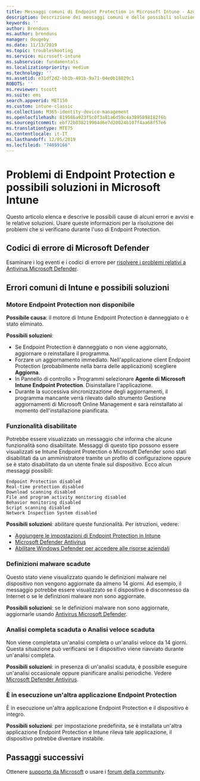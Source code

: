 ```yaml
---
title: Messaggi comuni di Endpoint Protection in Microsoft Intune - Azure | Microsoft Docs
description: Descrizione dei messaggi comuni e delle possibili soluzioni durante l'utilizzo e la risoluzione dei problemi di Endpoint Protection e Microsoft Defender in Microsoft Intune.
keywords: ''
author: Brenduns
ms.author: brenduns
manager: dougeby
ms.date: 11/13/2019
ms.topic: troubleshooting
ms.service: microsoft-intune
ms.subservice: fundamentals
ms.localizationpriority: medium
ms.technology: ''
ms.assetid: e31df2d2-bb1b-491b-9a71-04e0b18829c1
ROBOTS: ''
ms.reviewer: tscott
ms.suite: ems
search.appverid: MET150
ms.custom: intune-classic
ms.collection: M365-identity-device-management
ms.openlocfilehash: 819586a923f5c0f3a81a6d59c4a3895898182f6b
ms.sourcegitcommit: ebf72b038219904d6e7d20024b107f4aa68f57e6
ms.translationtype: MTE75
ms.contentlocale: it-IT
ms.lasthandoff: 12/05/2019
ms.locfileid: "74059166"
---
```

# <a name="endpoint-protection-issues-and-possible-solutions-in-microsoft-intune"></a>Problemi di Endpoint Protection e possibili soluzioni in Microsoft Intune

Questo articolo elenca e descrive le possibili cause di alcuni errori e avvisi e le relative soluzioni. Usare queste informazioni per la risoluzione dei problemi che si verificano durante l'uso di Endpoint Protection.

## <a name="microsoft-defender-error-codes"></a>Codici di errore di Microsoft Defender

Esaminare i log eventi e i codici di errore per [risolvere i problemi relativi a Antivirus Microsoft Defender](https://docs.microsoft.com/windows/security/threat-protection/windows-defender-antivirus/troubleshoot-windows-defender-antivirus).

## <a name="common-intune-errors-and-possible-resolutions"></a>Errori comuni di Intune e possibili soluzioni

### <a name="endpoint-protection-engine-unavailable"></a>Motore Endpoint Protection non disponibile

**Possibile causa**: il motore di Intune Endpoint Protection è danneggiato o è stato eliminato.

**Possibili soluzioni**:

- Se Endpoint Protection è danneggiato o non viene aggiornato, aggiornare o reinstallare il programma.
- Forzare un aggiornamento immediato. Nell'applicazione client Endpoint Protection (probabilmente nella barra delle applicazioni) scegliere **Aggiorna**.
- In Pannello di controllo > Programmi selezionare **Agente di Microsoft Intune Endpoint Protection**. Disinstallare l'applicazione.
- Durante la successiva sincronizzazione degli aggiornamenti, il programma mancante verrà rilevato dallo strumento Gestione aggiornamenti di Microsoft Online Management e sarà reinstallato al momento dell'installazione pianificata.

### <a name="features-are-disabled"></a>Funzionalità disabilitate

Potrebbe essere visualizzato un messaggio che informa che alcune funzionalità sono disabilitate. Messaggi di questo tipo possono essere visualizzati se Intune Endpoint Protection o Microsoft Defender sono stati disabilitati da un amministratore tramite un profilo di configurazione oppure se è stato disabilitato da un utente finale sul dispositivo. Ecco alcun messaggi possibili:

`Endpoint Protection disabled`  
`Real-time protection disabled`  
`Download scanning disabled`  
`File and program activity monitoring disabled`  
`Behavior monitoring disabled`  
`Script scanning disabled`  
`Network Inspection System disabled`  

**Possibili soluzioni**: abilitare queste funzionalità. Per istruzioni, vedere:

- [Aggiungere le impostazioni di Endpoint Protection in Intune](../protect/endpoint-protection-configure.md)
- [Microsoft Defender Antivirus](../configuration/device-restrictions-windows-10.md#microsoft-defender-antivirus)
- [Abilitare Windows Defender per accedere alle risorse aziendali](/intune-user-help/turn-on-defender-windows)

### <a name="malware-definitions-out-of-date"></a>Definizioni malware scadute

Questo stato viene visualizzato quando le definizioni malware nel dispositivo non vengono aggiornate da almeno 14 giorni. Ad esempio, il messaggio potrebbe essere visualizzato se il dispositivo è disconnesso da Internet o se le definizioni malware non sono aggiornate.

**Possibili soluzioni**: se le definizioni malware non sono aggiornate, aggiornarle usando [Antivirus Microsoft Defender](../configuration/device-restrictions-windows-10.md#microsoft-defender-antivirus).

### <a name="full-scan-overdue-or-quick-scan-overdue"></a>Analisi completa scaduta o Analisi veloce scaduta

Non viene completata un'analisi completa o un'analisi veloce da 14 giorni. Questa situazione può verificarsi se il dispositivo viene riavviato durante un'analisi completa.

**Possibili soluzioni**: in presenza di un'analisi scaduta, è possibile eseguire un'analisi occasionale oppure pianificare analisi periodiche. Vedere [Microsoft Defender Antivirus](../configuration/device-restrictions-windows-10.md#microsoft-defender-antivirus).

### <a name="another-endpoint-protection-application-running"></a>È in esecuzione un'altra applicazione Endpoint Protection

È in esecuzione un'altra applicazione Endpoint Protection e il dispositivo è integro.

**Possibili soluzioni**: per impostazione predefinita, se è installata un'altra applicazione Endpoint Protection e Intune rileva tale applicazione, il dispositivo potrebbe diventare instabile.

## <a name="next-steps"></a>Passaggi successivi

Ottenere [supporto da Microsoft](get-support.md) o usare i [forum della community](https://social.technet.microsoft.com/Forums/en-US/home?category=microsoftintune).
